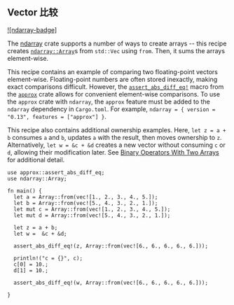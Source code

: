 ## Vector 比较

[![ndarray-badge]][ndarray]

The [ndarray] crate supports a number of ways to create arrays -- this recipe creates 
[`ndarray::Array`]s from `std::Vec` using `from`. Then, it sums the arrays element-wise.

This recipe contains an example of comparing two floating-point vectors element-wise. 
Floating-point numbers are often stored inexactly, making exact comparisons difficult. 
However, the [`assert_abs_diff_eq!`] macro from the [`approx`] crate allows for convenient 
element-wise comparisons. To use the `approx` crate with `ndarray`, the `approx` 
feature must be added to the `ndarray` dependency in `Cargo.toml`. For example, 
`ndarray = { version = "0.13", features = ["approx"] }`.

This recipe also contains additional ownership examples. Here, `let z = a + b` consumes 
`a` and `b`, updates `a` with the result, then moves ownership to `z`. Alternatively, 
`let w = &c + &d` creates a new vector without consuming `c` or `d`, allowing 
their modification later. See [Binary Operators With Two Arrays] for additional detail.

```rust,edition2018
use approx::assert_abs_diff_eq;
use ndarray::Array;

fn main() {
  let a = Array::from(vec![1., 2., 3., 4., 5.]);
  let b = Array::from(vec![5., 4., 3., 2., 1.]);
  let mut c = Array::from(vec![1., 2., 3., 4., 5.]);
  let mut d = Array::from(vec![5., 4., 3., 2., 1.]);

  let z = a + b;
  let w =  &c + &d;

  assert_abs_diff_eq!(z, Array::from(vec![6., 6., 6., 6., 6.]));

  println!("c = {}", c);
  c[0] = 10.;
  d[1] = 10.;

  assert_abs_diff_eq!(w, Array::from(vec![6., 6., 6., 6., 6.]));

}
```

[`approx`]: https://docs.rs/approx/*/approx/index.html
[`assert_abs_diff_eq!`]: https://docs.rs/approx/*/approx/macro.assert_abs_diff_eq.html
[Binary Operators With Two Arrays]: https://docs.rs/ndarray/*/ndarray/struct.ArrayBase.html#binary-operators-with-two-arrays
[ndarray]: https://docs.rs/crate/ndarray/*
[`ndarray::Array`]: https://docs.rs/ndarray/*/ndarray/struct.ArrayBase.html

